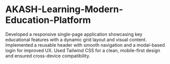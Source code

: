 # AKASH-Learning-Modern-Education-Platform
Developed a responsive single-page application showcasing key educational features with a dynamic grid layout and visual content. Implemented a reusable header with smooth navigation and a modal-based login for improved UX. Used Tailwind CSS for a clean, mobile-first design and ensured cross-device compatibility.
